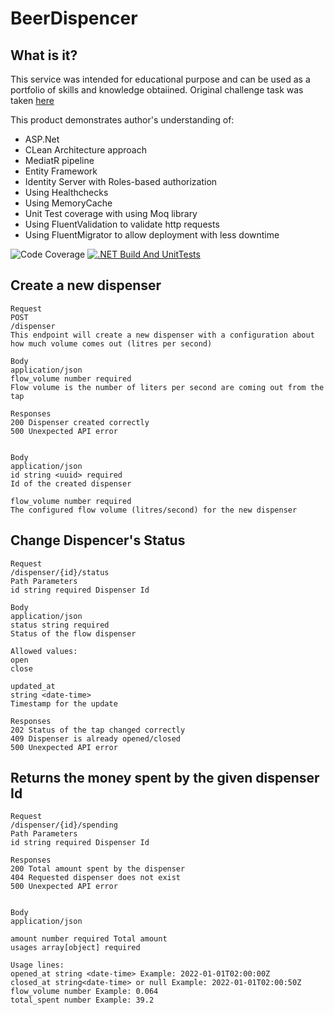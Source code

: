 # BeerDispencer

## What is it?

This service was intended for educational purpose and can be used as a portfolio
of skills and knowledge obtaiined. Original challenge task was taken [here](https://rviewer.stoplight.io/docs/beer-tap-dispenser/juus8uwnzzal5-beer-tap-dispenser)

This product demonstrates author's understanding of:
- ASP.Net
- CLean Architecture approach
- MediatR pipeline
- Entity Framework
- Identity Server with Roles-based authorization
- Using Healthchecks
- Using MemoryCache
- Unit Test coverage with using Moq library
- Using FluentValidation to validate http requests
- Using FluentMigrator to allow deployment with less downtime


![Code Coverage](https://img.shields.io/badge/Code%20Coverage-18%25-critical?style=flat) [![.NET Build And UnitTests](https://github.com/YuriyTretyakov/BeerDispencer/actions/workflows/dotnet.yml/badge.svg?event=workflow_run)](https://github.com/YuriyTretyakov/BeerDispencer/actions/workflows/dotnet.yml)
## Create a new dispenser

```
Request
POST
/dispenser
This endpoint will create a new dispenser with a configuration about how much volume comes out (litres per second)

Body
application/json
flow_volume number required
Flow volume is the number of liters per second are coming out from the tap
```
```
Responses
200 Dispenser created correctly
500 Unexpected API error


Body
application/json
id string <uuid> required
Id of the created dispenser

flow_volume number required
The configured flow volume (litres/second) for the new dispenser
```

## Change Dispencer's Status

```
Request
/dispenser/{id}/status
Path Parameters
id string required Dispenser Id

Body
application/json
status string required
Status of the flow dispenser

Allowed values:
open
close

updated_at
string <date-time>
Timestamp for the update
```
```
Responses
202 Status of the tap changed correctly
409 Dispenser is already opened/closed
500 Unexpected API error
```

## Returns the money spent by the given dispenser Id
```
Request
/dispenser/{id}/spending
Path Parameters
id string required Dispenser Id
```

```
Responses
200 Total amount spent by the dispenser
404 Requested dispenser does not exist
500 Unexpected API error


Body
application/json

amount number required Total amount
usages array[object] required 

Usage lines:
opened_at string <date-time> Example: 2022-01-01T02:00:00Z
closed_at string<date-time> or null Example: 2022-01-01T02:00:50Z
flow_volume number Example: 0.064
total_spent number Example: 39.2
```
